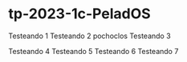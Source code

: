 # tp-2023-1c-PeladOS
Testeando 1
Testeando 2
pochoclos
Testeando 3

Testeando 4
Testeando 5
Testeando 6
Testeando 7